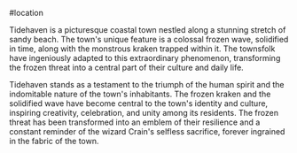 #location 

Tidehaven is a picturesque coastal town nestled along a stunning stretch of sandy beach. The town's unique feature is a colossal frozen wave, solidified in time, along with the monstrous kraken trapped within it. The townsfolk have ingeniously adapted to this extraordinary phenomenon, transforming the frozen threat into a central part of their culture and daily life.

Tidehaven stands as a testament to the triumph of the human spirit and the indomitable nature of the town's inhabitants. The frozen kraken and the solidified wave have become central to the town's identity and culture, inspiring creativity, celebration, and unity among its residents. The frozen threat has been transformed into an emblem of their resilience and a constant reminder of the wizard Crain's selfless sacrifice, forever ingrained in the fabric of the town.